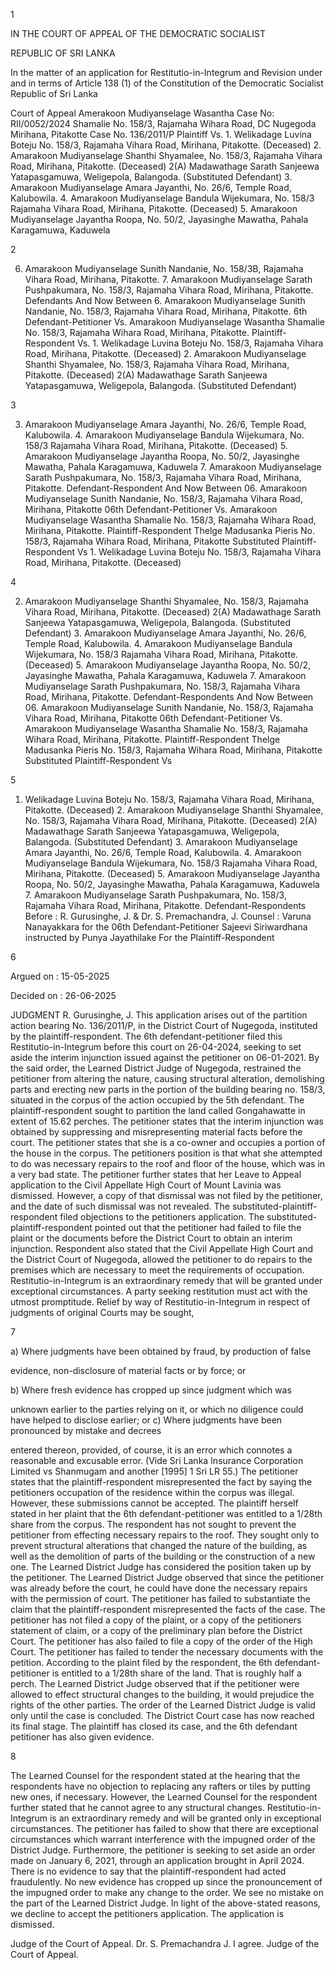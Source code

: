 1

IN THE COURT OF APPEAL OF THE DEMOCRATIC SOCIALIST

REPUBLIC OF SRI LANKA

In the matter of an application for Restitutio-in-Integrum and Revision under and in terms of Article 138 (1) of the Constitution of the Democratic Socialist Republic of Sri Lanka

Court of Appeal Amerakoon Mudiyanselage Wasantha Case No: RII/0052/2024 Shamalie No. 158/3, Rajamaha Wihara Road, DC Nugegoda Mirihana, Pitakotte Case No. 136/2011/P Plaintiff Vs. 1. Welikadage Luvina Boteju No. 158/3, Rajamaha Vihara Road, Mirihana, Pitakotte. (Deceased) 2. Amarakoon Mudiyanselage Shanthi Shyamalee, No. 158/3, Rajamaha Vihara Road, Mirihana, Pitakotte. (Deceased) 2(A) Madawathage Sarath Sanjeewa Yatapasgamuwa, Weligepola, Balangoda. (Substituted Defendant) 3. Amarakoon Mudiyanselage Amara Jayanthi, No. 26/6, Temple Road, Kalubowila. 4. Amarakoon Mudiyanselage Bandula Wijekumara, No. 158/3 Rajamaha Vihara Road, Mirihana, Pitakotte. (Deceased) 5. Amarakoon Mudiyanselage Jayantha Roopa, No. 50/2, Jayasinghe Mawatha, Pahala Karagamuwa, Kaduwela

2

6. Amarakoon Mudiyanselage Sunith Nandanie, No. 158/3B, Rajamaha Vihara Road, Mirihana, Pitakotte. 7. Amarakoon Mudiyanselage Sarath Pushpakumara, No. 158/3, Rajamaha Vihara Road, Mirihana, Pitakotte. Defendants And Now Between 6. Amarakoon Mudiyanselage Sunith Nandanie, No. 158/3, Rajamaha Vihara Road, Mirihana, Pitakotte. 6th Defendant-Petitioner Vs. Amarakoon Mudiyanselage Wasantha Shamalie No. 158/3, Rajamaha Wihara Road, Mirihana, Pitakotte. Plaintiff-Respondent Vs. 1. Welikadage Luvina Boteju No. 158/3, Rajamaha Vihara Road, Mirihana, Pitakotte. (Deceased) 2. Amarakoon Mudiyanselage Shanthi Shyamalee, No. 158/3, Rajamaha Vihara Road, Mirihana, Pitakotte. (Deceased) 2(A) Madawathage Sarath Sanjeewa Yatapasgamuwa, Weligepola, Balangoda. (Substituted Defendant)

3

3. Amarakoon Mudiyanselage Amara Jayanthi, No. 26/6, Temple Road, Kalubowila. 4. Amarakoon Mudiyanselage Bandula Wijekumara, No. 158/3 Rajamaha Vihara Road, Mirihana, Pitakotte. (Deceased) 5. Amarakoon Mudiyanselage Jayantha Roopa, No. 50/2, Jayasinghe Mawatha, Pahala Karagamuwa, Kaduwela 7. Amarakoon Mudiyanselage Sarath Pushpakumara, No. 158/3, Rajamaha Vihara Road, Mirihana, Pitakotte. Defendant-Respondent And Now Between 06. Amarakoon Mudiyanselage Sunith Nandanie, No. 158/3, Rajamaha Vihara Road, Mirihana, Pitakotte 06th Defendant-Petitioner Vs. Amarakoon Mudiyanselage Wasantha Shamalie No. 158/3, Rajamaha Wihara Road, Mirihana, Pitakotte. Plaintiff-Respondent Thelge Madusanka Pieris No. 158/3, Rajamaha Wihara Road, Mirihana, Pitakotte Substituted Plaintiff-Respondent Vs 1. Welikadage Luvina Boteju No. 158/3, Rajamaha Vihara Road, Mirihana, Pitakotte. (Deceased)

4

2. Amarakoon Mudiyanselage Shanthi Shyamalee, No. 158/3, Rajamaha Vihara Road, Mirihana, Pitakotte. (Deceased) 2(A) Madawathage Sarath Sanjeewa Yatapasgamuwa, Weligepola, Balangoda. (Substituted Defendant) 3. Amarakoon Mudiyanselage Amara Jayanthi, No. 26/6, Temple Road, Kalubowila. 4. Amarakoon Mudiyanselage Bandula Wijekumara, No. 158/3 Rajamaha Vihara Road, Mirihana, Pitakotte. (Deceased) 5. Amarakoon Mudiyanselage Jayantha Roopa, No. 50/2, Jayasinghe Mawatha, Pahala Karagamuwa, Kaduwela 7. Amarakoon Mudiyanselage Sarath Pushpakumara, No. 158/3, Rajamaha Vihara Road, Mirihana, Pitakotte. Defendant-Respondents And Now Between 06. Amarakoon Mudiyanselage Sunith Nandanie, No. 158/3, Rajamaha Vihara Road, Mirihana, Pitakotte 06th Defendant-Petitioner Vs. Amarakoon Mudiyanselage Wasantha Shamalie No. 158/3, Rajamaha Wihara Road, Mirihana, Pitakotte. Plaintiff-Respondent Thelge Madusanka Pieris No. 158/3, Rajamaha Wihara Road, Mirihana, Pitakotte Substituted Plaintiff-Respondent Vs

5

1. Welikadage Luvina Boteju No. 158/3, Rajamaha Vihara Road, Mirihana, Pitakotte. (Deceased) 2. Amarakoon Mudiyanselage Shanthi Shyamalee, No. 158/3, Rajamaha Vihara Road, Mirihana, Pitakotte. (Deceased) 2(A) Madawathage Sarath Sanjeewa Yatapasgamuwa, Weligepola, Balangoda. (Substituted Defendant) 3. Amarakoon Mudiyanselage Amara Jayanthi, No. 26/6, Temple Road, Kalubowila. 4. Amarakoon Mudiyanselage Bandula Wijekumara, No. 158/3 Rajamaha Vihara Road, Mirihana, Pitakotte. (Deceased) 5. Amarakoon Mudiyanselage Jayantha Roopa, No. 50/2, Jayasinghe Mawatha, Pahala Karagamuwa, Kaduwela 7. Amarakoon Mudiyanselage Sarath Pushpakumara, No. 158/3, Rajamaha Vihara Road, Mirihana, Pitakotte. Defendant-Respondents Before : R. Gurusinghe, J. & Dr. S. Premachandra, J. Counsel : Varuna Nanayakkara for the 06th Defendant-Petitioner Sajeevi Siriwardhana instructed by Punya Jayathilake For the Plaintiff-Respondent

6

Argued on : 15-05-2025

Decided on : 26-06-2025

JUDGMENT R. Gurusinghe, J. This application arises out of the partition action bearing No. 136/2011/P, in the District Court of Nugegoda, instituted by the plaintiff-respondent. The 6th defendant-petitioner filed this Restitutio-in-Integrum before this court on 26-04-2024, seeking to set aside the interim injunction issued against the petitioner on 06-01-2021. By the said order, the Learned District Judge of Nugegoda, restrained the petitioner from altering the nature, causing structural alteration, demolishing parts and erecting new parts in the portion of the building bearing no. 158/3, situated in the corpus of the action occupied by the 5th defendant. The plaintiff-respondent sought to partition the land called Gongahawatte in extent of 15.62 perches. The petitioner states that the interim injunction was obtained by suppressing and misrepresenting material facts before the court. The petitioner states that she is a co-owner and occupies a portion of the house in the corpus. The petitioners position is that what she attempted to do was necessary repairs to the roof and floor of the house, which was in a very bad state. The petitioner further states that her Leave to Appeal application to the Civil Appellate High Court of Mount Lavinia was dismissed. However, a copy of that dismissal was not filed by the petitioner, and the date of such dismissal was not revealed. The substituted-plaintiff-respondent filed objections to the petitioners application. The substituted-plaintiff-respondent pointed out that the petitioner had failed to file the plaint or the documents before the District Court to obtain an interim injunction. Respondent also stated that the Civil Appellate High Court and the District Court of Nugegoda, allowed the petitioner to do repairs to the premises which are necessary to meet the requirements of occupation. Restitutio-in-Integrum is an extraordinary remedy that will be granted under exceptional circumstances. A party seeking restitution must act with the utmost promptitude. Relief by way of Restitutio-in-Integrum in respect of judgments of original Courts may be sought,

7

a) Where judgments have been obtained by fraud, by production of false

evidence, non-disclosure of material facts or by force; or

b) Where fresh evidence has cropped up since judgment which was

unknown earlier to the parties relying on it, or which no diligence could have helped to disclose earlier; or c) Where judgments have been pronounced by mistake and decrees

entered thereon, provided, of course, it is an error which connotes a reasonable and excusable error. (Vide Sri Lanka Insurance Corporation Limited vs Shanmugam and another [1995] 1 Sri LR 55.) The petitioner states that the plaintiff-respondent misrepresented the fact by saying the petitioners occupation of the residence within the corpus was illegal. However, these submissions cannot be accepted. The plaintiff herself stated in her plaint that the 6th defendant-petitioner was entitled to a 1/28th share from the corpus. The respondent has not sought to prevent the petitioner from effecting necessary repairs to the roof. They sought only to prevent structural alterations that changed the nature of the building, as well as the demolition of parts of the building or the construction of a new one. The Learned District Judge has considered the position taken up by the petitioner. The Learned District Judge observed that since the petitioner was already before the court, he could have done the necessary repairs with the permission of court. The petitioner has failed to substantiate the claim that the plaintiff-respondent misrepresented the facts of the case. The petitioner has not filed a copy of the plaint, or a copy of the petitioners statement of claim, or a copy of the preliminary plan before the District Court. The petitioner has also failed to file a copy of the order of the High Court. The petitioner has failed to tender the necessary documents with the petition. According to the plaint filed by the respondent, the 6th defendant-petitioner is entitled to a 1/28th share of the land. That is roughly half a perch. The Learned District Judge observed that if the petitioner were allowed to effect structural changes to the building, it would prejudice the rights of the other parties. The order of the Learned District Judge is valid only until the case is concluded. The District Court case has now reached its final stage. The plaintiff has closed its case, and the 6th defendant petitioner has also given evidence.

8

The Learned Counsel for the respondent stated at the hearing that the respondents have no objection to replacing any rafters or tiles by putting new ones, if necessary. However, the Learned Counsel for the respondent further stated that he cannot agree to any structural changes. Restitutio-in-Integrum is an extraordinary remedy and will be granted only in exceptional circumstances. The petitioner has failed to show that there are exceptional circumstances which warrant interference with the impugned order of the District Judge. Furthermore, the petitioner is seeking to set aside an order made on January 6, 2021, through an application brought in April 2024. There is no evidence to say that the plaintiff-respondent had acted fraudulently. No new evidence has cropped up since the pronouncement of the impugned order to make any change to the order. We see no mistake on the part of the Learned District Judge. In light of the above-stated reasons, we decline to accept the petitioners application. The application is dismissed.

Judge of the Court of Appeal. Dr. S. Premachandra J. I agree. Judge of the Court of Appeal.